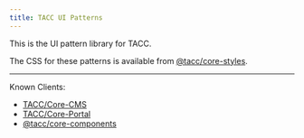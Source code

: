 ```yaml
---
title: TACC UI Patterns
---
```


This is the UI pattern library for TACC.

The CSS for these patterns is available from [@tacc/core-styles].

---

Known Clients:

- [TACC/Core-CMS]
- [TACC/Core-Portal]
- [@tacc/core-components]

[TACC/Core-CMS]: https://github.com/TACC/Core-CMS
[TACC/Core-Portal]: https://github.com/TACC/Core-Portal
[@tacc/core-components]: https://www.npmjs.com/package/@tacc/core-components
[@tacc/core-styles]: https://www.npmjs.com/package/@tacc/core-styles

<script type="module">
Array.from(document.body.querySelectorAll('a'))
  .filter(link => link.hostname != window.location.hostname)
  .forEach(link => link.target = '_blank');
</script>
